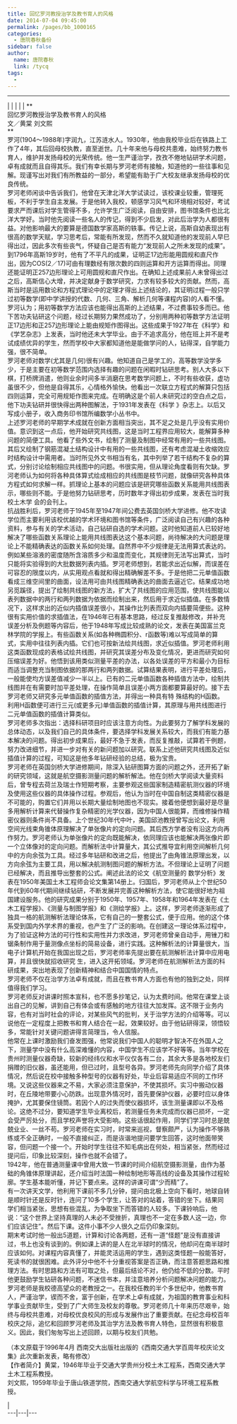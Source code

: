 ```yaml
---
title: 回忆罗河教授治学及教书育人的风格
date: 2014-07-04 09:45:00
permalink: /pages/bb_1000165
categories: 
  - 唐院春秋备份
sidebar: false
author: 
  name: 唐院春秋
  link: /tycq
tags: 
  - 
---
```


* * *

  
|  |  |  |  |  **  
回忆罗河教授治学及教书育人的风格  
文／黄棠 刘文熙  
**  
罗河(1904～1988年)字润九，江苏涟水人。1930年，他由我校毕业后在铁路上工作了4年，其后回母校执教，直至逝世。几十年来他与母校共患难，始终努力教书育人，维护并发扬母校的光荣传统。他一生严谨治学，孜孜不倦地钻研学术问题，卓有成就而且自得其乐。我们有幸长期与罗河老师有接触，知道他的一些往事和见解。现谨写出对我们有所教益的一部分，希望能有助于广大校友继承发扬母校的优良传统。  
罗河老师闲谈中告诉我们，他曾在天津北洋大学试读过，该校课业较重，管理死板，不利于学生自主发展。于是他转入我校，顿感学习风气和环境相对较好，考试要求严而课后对学生管得不多，允许学生广泛阅读，自由安排，图书馆条件也比北洋大学好。当时他先阅读一些名人的传记，得到不少启发，对此后治学为人都很有益。对他影响最大的要算是德国数学家高斯的轶事。传记上说，高斯自幼表现出有很高的数学天赋，学习思考后，常能有所发现，然而不久就知道他的发现前人早巳得出过，因此多次有些丧气，怀疑自己是否有能力“发现前人之所未发现的成果”。到1796年高斯19岁时，他有了不平凡的成果，证明正17边形能用圆规和直尺作出，因为COS(2／17)可由有理数经有限次数的四则运算和开方运算而得出。同理还能证明正257边形理论上可用圆规和直尺作出。在确知上述成果前人未曾得出过之后，高斯信心大增，并决定献身于数学研究，力求有较多较大的贡献。然而，高斯当时是运用数论和方程式理论中的定理才得出上述结论的，其证明过程一般只学过初等数学(即中学讲授的代数、几何、三角、解析几何等课程内容)的人看不懂。罗河认为；用初等数学方法应该也能得出高斯的上述结果，不过费事较多而已。他下苦功夫钻研这个问题，经过长期努力果然成功了，分别用两种初等数学方法证明正17边形和正257边形理论上能由规矩作图得出。这些成果于1927年在《科学》和《学艺杂志》上发表，当时他还未大学毕业。由于不追求高分，他在班上并不是考试成绩优异的学生，然而学校中大家都知道他是能做学问的人，钻得深，自学能力强，很不简单。  
罗河老师对数学(尤其是几何)很有兴趣。他知道自己是学工的，高等数学没学多少，于是主要在初等数学范围内选择有趣的问题在闲暇时钻研思考。别人大多以下棋，打桥牌消遣，他则业余时间多半消磨在思考数学问题上，不时有些收获，虚功虽很不少，但他是自得其乐，心情格外愉快。他看出一次联立方程式的解算只包括四则运算，完全可用规矩作图来完成。在明确这是个前人未研究过的空白点之后，他下功夫钻研并很快得出两种图解法，于1931年发表在《科学
》杂志上。以后又写成小册子，收入商务印书馆所编数学小丛书中。  
上述罗河老师的早期学术成就在创新方面相当突出，其不足之处是几乎没有实用价值。意识到这一点后，他开始研究共线图，这是当时工程界应用较大，能解算多种问题的简便工具。他看了些外文书，绘制了测量及制图中经常有用的一些共线图。其后又绘制了钢筋混凝土结构设计中有用的一些共线图，还有考虑混凝土收缩效应时结构设计中需用者。当时所见外文书相当有名，其中列举了若干结构不复杂的算式，分别讨论绘制相应共线图中的问题。书很实用，但从理论角度看则有欠缺。罗河老师认为如何将各种具体算式绘成相应的共线图是枝节问题，就像研究各种具体方程式如何求解一样。抓理论上基本的问题应该是研究哪些函数关系能用共线图表示，哪些则不能。于是他努力钻研思考，历时数年才得出初步成果，发表在当时我校土木学
会的会刊上。  
抗战胜利后，罗河老师于1945年至1947年间公费去英国剑桥大学进修。他不攻读学位而主要利用该校优越的学术环境和图书馆等条件，广泛阅读自己有兴趣的各种资料，参与有关的学术活动，自己钻研自选的学术问题。这时他知道前人已较好地解决了哪些函数关系理论上能用共线图表达这个基本问题，尚待解决的大问题是理论上不能精确表达的函数关系如何处理。自然界中不少规律是无法用算式表达的。例如某些溶液的密度随所含溶质多少和温度而变化，其规律则无法写出算式，当时只能将实验得到的大批数据列表内插。罗河老师想到，若能求出近似解，而误差在可容忍的限度以内，从实用观点看就和得出精确解差不多。于是他把二元单值函数看成三维空间里的曲面，设法用可由共线图精确表达的曲面去逼近它。结果成功地另觅蹊径，提出了绘制共线图的新方法，扩大了共线图的应用范围，使共线图能以表列数据中的两行和两列数据为依据而绘制出来，然后用于求近似插值。在多数情况下，这样求出的近似内插值误差很小，其操作比列表而双向内插要简便些。这种很有实用价值的求插值法，在1946年已有基本思路，经过反复推敲修改，并补充误差分析及例题等内容后，他于1948年写成比较成熟的论文，发表在美国富兰克林学院的学报上。有些函数关系(如各种椭圆积分、r函数等)难以写成简单的算式，实用中往往列表内插。它们也可按新法绘共线图，求近似插值。罗河老师利用这类函数现成的表格试绘共线图，并研究其误差分布及变化情况，更进而研究如何压缩误差为好。他悟到该用类似测量平差的办法，以各处误差的平方和最小为目标而适当调整充当制图依据的那两行和两列数据。试算结果表明，进行平差处理后，一般能使均方误差值减少一半以上。已有的二元单值函数各种插值方法中，绘制共线图并在有需要时加平差处理，在操作简单且误差小两方面都要算最好的。接下去罗河老师又研究多元单值函数的插值方法，并得出一种具有特
殊结构的H函数。利用H函数便可进行三元(或更多元)单值函数的插值计算，其原理与用共线图进行二元单值函数的插值计算类似。  
罗河老师多次指出：选择科研项目时应该注意方向性。为此要努力了解学科发展的总体动态，以及我们自己的具体条件，要选择学科发展关系较大，而我们有能力基本解决的问题。得出初步成果后，最好不急于发表，而反复推敲，试算若干例题，努力改进细节，并进一步对有关的新问题加以研究。联系上述他研究共线图及近似插值计算的过程，可知这是他多年钻研经验的总结，极为宝贵。  
罗河老师在英国剑桥大学进修期间，除深入钻研图算方面的问题之外，还开拓了新的研究领域，这就是航空摄影测量问题的解析解法。他在剑桥大学阅读大量资料后，曾专程去荷兰及瑞士作短期考察，主要参观这些国家制造精密航测仪器的环境及使用这些仪器的具体操作过程。参观后，他认为当时在中国自制这类精密仪器是不可能的，购置它们并用以长期大量绘制地图也不现实。接着他便想到最好是尽量多用解析计算来代替操作复杂精密的光学仪器，因为中国人很能算，而维修操作精密仪器则条件尚不具备。上个世纪30年代中叶，美国邱池教授曾写出论文，利用空间光线束角锥体原理解决了单张像片的定向问题。其后西方学者没有沿这方向再作努力。罗河老师认为单张像片的定向既能解决，依同理应该也能解决两张像片即一个立体像对的定向问题。而解析法中计算量大，其公式推导宜利用空间解析几何中的方向余弦为工具。经过多年钻研和改进之后，他提出了由角锥法原理出发，以方向余弦为主要工具，用以解决航测制图问题的解析方法。不但理论上证明了问题已经解决，而且推导出整套的公式。阐述此法的论文《航空测量的
数学分析》发表在1950年美国土木工程师会论文集第14册上。归国后，罗河老师从上个世纪50年代到60年代期间继续钻研，不断发展并完善这种解析方法，使它能很好地为祖国建设服务。他的研究成果分别于1950年、1957年、1958年和1964年发表在《土木工程学报》、《测量与制图学报》和《测绘学报》上。这样，罗河老师逐渐形成了独具一格的航测解析法理论体系，它有自己的一整套公式，便于应用。他的这个体系受到国内外学术界的重视，也产生了广泛的影响。在创建这一理论体系过程中，为了验证这种方法的可行性和实用性并力求改进，罗河老师曾亲自动手，用锉刀和锯条制作用于量测像点坐标的简易设备，进行实践。这种解析法的计算量很大，当电子计算机开始在我国出现之后，罗河老师率先提出要在航测解析法计算中应用电算，并且很快就招收研究
生，进入这开拓领域。罗河老师在航测解析法方面的科研成果，突出地表现了创新精神和结合中国国情的特点。  
罗河老师不仅在治学方法卓有成就，而且在教书育人方面也有他的独到之处，同样值得我们学习。  
罗河老师反对讲课时照本宣科，也不愿多抄笔记，认为太费时间。他常在课堂上谈出自己的见解，讲到自己有体会或有感触的地方往往大加发挥。这不限于业务内容，也有对当时社会的评论，对某些风气的批判，关于治学方法的介绍等等。可以说他在一定程度上把教书和育人结合在一起，效果较好。由于他钻研得深，领悟较多，常能针对关键问题讲得言简理当，令人信服。  
他常在上课时激励我们奋发图强，他常说我们中国人的聪明才智决不在外国人之下，测量学中没有什么高深难懂的内容，中国学生不应该学不好等等。当年学校在贵州时测量仪器奇缺，较新的经纬仪和水平仪仅各有二台，其余大多是各地校友们捐赠的旧仪器，虽还能用，但已过时，且型号各异。罗河老师先向同学介绍了具体情况，然后说在校中接触多种型号的仪器有好处，毕业后容易适应不同的工作环境。又说这些仪器来之不易，大家必须注意保护，不使其损坏。实习中搬动仪器时，在丘陵地带要小心防跌。出现意外情况时，首先要保护仪器，必要时应以身体掩护，尤其要保住镜筒。若因个人的过失而使仪器损坏，该生测量课即以不及格论。这绝不过分，要知道学生毕业离校后，若测量任务未完成而仪器已损坏，一定会受严厉处分，而且学校声誉将大受影响。这些话很起作用，同学们学习时总是兢兢业业、一丝不苟。罗河老师在实习时，时常来巡视，督察颇严，认为操作不够熟练或不全正确时，一般不直接纠正，而是诙谐地提问要学生回答，这时他面带笑容，但问题一个接一个。开始时学生往往不知毛病出在何处，相当紧张，然而经过提问后，印象比较深刻，操作也就不会错了。  
1942年，他在普通测量课中曾用大致一节课的时间介绍航空摄影测量，由作为基础的角锥体原理讲起，还介绍当时法国一种绘制地形等高线的设备及其操作过程轮廓。学生基本能听懂，并记下要点来。这样的讲课可谓“少而精”了。  
有一次讲天文学，他利用下课前不多几分钟，提问由北极上空向下看时，地球自转是顺时针还是反时针，连问了10多个学生，让答对的站着，答错的坐下。结果同学们相当紧张，思想有些混乱，为争取坐下而答错的人较多。下课铃响后，他说：“这个世界上坚持真理的人未必不受挫折，真理也不一定在多数人这一边，你们应该记住”。然后下课。这件小事不少人很久之后仍印象深刻。  
期末考试时他一般出5道题，计算和讨论各两题，还有一道“怪题”是没有直接讲过，书上也没有谈到的。例如课上讲的是人在北半球时的情况，他却问在南半球时应该如何。对课程内容真懂了，并能灵活运用的学生，遇到这类怪题一般能答好，死读书的就很困难。此外评分中他不十分重视答案是否正确，而注意答题思路和推理方法。有时思路和方法有可取之处，但最后结论不对，他仍给不低的分数。平时他更鼓励学生钻研各种问题，不迷信书本，并注意培养分析问题解决问题的能力。  
罗河老师是我校德高望众的老教授之一。在我校任教的半个多世纪中，他教书育人，严谨治学，锲而不舍，富于创新，在学术上卓有成就，为祖国的教育事业和科学事业贡献毕生，受到了广大师生及校友的尊敬。罗河老师几十年来历尽艰辛，始终与母校共患难，对母校优良校风的形成与发展作出了重要贡献。在纪念母校百年校庆之际，追忆和回顾罗河老师及其治学方法及教书育人特色，显然很有积极意义。因此，我们匆匆写出上述回顾，以期与校友们共勉。  
  
（本文原载于1996年4月 西南交大出版社出版的《西南交通大学百周年校庆论文集》此次重新发表，略有修改）  
【作者简介】黄棠，1946年毕业于交通大学贵州分校土木工程系，西南交通大学土木工程系教授。  
刘文熙，1959年毕业于唐山铁道学院，西南交通大学航空科学与环境工程系教授。  
  
  
|  
---|---|---
